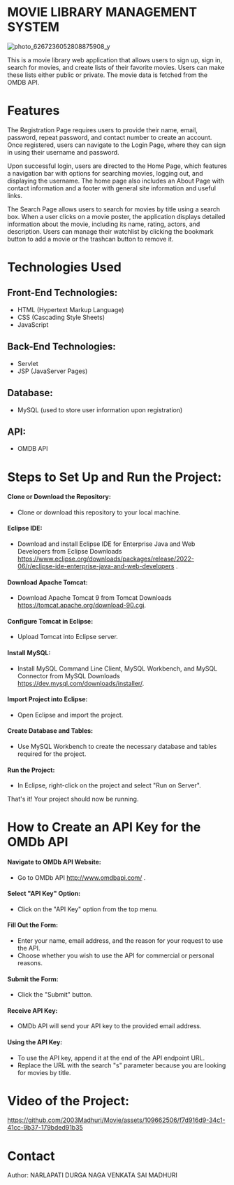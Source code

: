 
# MOVIE LIBRARY MANAGEMENT SYSTEM

![photo_6267236052808875908_y](https://github.com/2003Madhuri/Movie/assets/109662506/44a7edac-dee0-4e10-8a48-98f02c3fd904)

This is a movie library web application that allows users to sign up, sign in, search for movies, and create lists of their favorite movies. Users can make these lists either public or private. The movie data is fetched from the OMDB API.


# Features

The Registration Page requires users to provide their name, email, password, repeat password, and contact number to create an account. Once registered, users can navigate to the Login Page, where they can sign in using their username and password.

Upon successful login, users are directed to the Home Page, which features a navigation bar with options for searching movies, logging out, and displaying the username. The home page also includes an About Page with contact information and a footer with general site information and useful links.

The Search Page allows users to search for movies by title using a search box. When a user clicks on a movie poster, the application displays detailed information about the movie, including its name, rating, actors, and description. Users can manage their watchlist by clicking the bookmark button to add a movie or the trashcan button to remove it.


# Technologies Used

## Front-End Technologies:
- HTML (Hypertext Markup Language)
- CSS (Cascading Style Sheets)
- JavaScript

## Back-End Technologies:

- Servlet
- JSP (JavaServer Pages)

## Database:

- MySQL (used to store user information upon registration)

## API:
- OMDB API
# Steps to Set Up and Run the Project:

#### Clone or Download the Repository:

- Clone or download this repository to your local machine.

#### Eclipse IDE:

- Download and install Eclipse IDE for Enterprise Java and Web Developers from Eclipse Downloads  https://www.eclipse.org/downloads/packages/release/2022-06/r/eclipse-ide-enterprise-java-and-web-developers .

#### Download Apache Tomcat:
- Download Apache Tomcat 9 from Tomcat Downloads https://tomcat.apache.org/download-90.cgi.

#### Configure Tomcat in Eclipse:
- Upload Tomcat into Eclipse server.

#### Install MySQL:

- Install MySQL Command Line Client, MySQL Workbench, and MySQL Connector from MySQL Downloads https://dev.mysql.com/downloads/installer/.

#### Import Project into Eclipse:

- Open Eclipse and import the project.

#### Create Database and Tables:

- Use MySQL Workbench to create the necessary database and tables required for the project.

#### Run the Project:

- In Eclipse, right-click on the project and select "Run on Server".

That's it! Your project should now be running.

# How to Create an API Key for the OMDb API

#### Navigate to OMDb API Website:

- Go to OMDb API  http://www.omdbapi.com/ .

#### Select "API Key" Option:

- Click on the "API Key" option from the top menu.

#### Fill Out the Form:

- Enter your name, email address, and the reason for your request to use the API.
- Choose whether you wish to use the API for commercial or personal reasons.

#### Submit the Form:

- Click the "Submit" button.

#### Receive API Key:

- OMDb API will send your API key to the provided email address.

#### Using the API Key:

- To use the API key, append it at the end of the API endpoint URL.
- Replace the URL with the search "s" parameter because you are looking for movies by title.

# Video of the Project:

https://github.com/2003Madhuri/Movie/assets/109662506/f7d916d9-34c1-41cc-9b37-179bded91b35

# Contact

Author: NARLAPATI DURGA NAGA VENKATA SAI MADHURI


